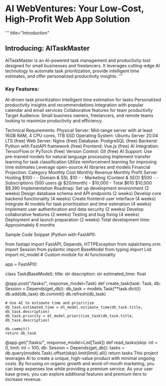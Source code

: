 # **AI WebVentures: Your Low-Cost, High-Profit Web App Solution**

''' title="Introduction"
## **Introducing: AITaskMaster**
 
AITaskMaster is an AI-powered task management and productivity tool designed for small businesses and freelancers. It leverages cutting-edge AI technology to automate task prioritization, provide intelligent time estimates, and offer personalized productivity insights.
'''

### **Key Features:**
AI-driven task prioritization
Intelligent time estimation for tasks
Personalized productivity insights and recommendations
Integration with popular calendar and email services
Collaborative features for team productivity
Target Audience:
Small business owners, freelancers, and remote teams looking to maximize productivity and efficiency.

Technical Requirements:
Physical Server: Mid-range server with at least 16GB RAM, 4 CPU cores, 1TB SSD
Operating System: Ubuntu Server 20.04 LTS (free)
Web Server: Nginx (free)
Database: PostgreSQL (free)
Backend: Python with FastAPI framework (free)
Frontend: Vue.js (free)
AI Integration: TensorFlow or PyTorch (free)
Version Control: Git (free)
AI Support:
Use pre-trained models for natural language processing
Implement transfer learning for task classification
Utilize reinforcement learning for improving time estimates
Leverage open-source AI libraries and models
Financial Projection:
Category	Monthly Cost	Monthly Revenue	Monthly Profit
Server Hosting	$100	-	-
Domain & SSL	$10	-	-
Marketing (Content & SEO)	$500	-	-
Subscriptions (500 users @ $20/month)	-	$10,000	-
Total	$610	$10,000	$9,390
Implementation Roadmap:
Set up development environment (2 weeks)
Design database schema and API endpoints (2 weeks)
Develop core backend functionality (4 weeks)
Create frontend user interface (4 weeks)
Integrate AI models for task prioritization and time estimation (4 weeks)
Implement user authentication and data security (2 weeks)
Develop collaborative features (2 weeks)
Testing and bug fixing (4 weeks)
Deployment and launch preparation (2 weeks)
Total development time: Approximately 6 months

Sample Code Snippet (Python with FastAPI):

from fastapi import FastAPI, Depends, HTTPException
from sqlalchemy.orm import Session
from pydantic import BaseModel
from typing import List
import ml_model  # Custom module for AI functionality

app = FastAPI()

class Task(BaseModel):
    title: str
    description: str
    estimated_time: float

@app.post("/tasks/", response_model=Task)
def create_task(task: Task, db: Session = Depends(get_db)):
    db_task = models.Task(**task.dict())
    db.add(db_task)
    db.commit()
    db.refresh(db_task)
    
    # Use AI to estimate time and prioritize
    db_task.estimated_time = ml_model.estimate_time(db_task.title, db_task.description)
    db_task.priority = ml_model.prioritize_task(db_task.title, db_task.description)
    
    db.commit()
    return db_task

@app.get("/tasks/", response_model=List[Task])
def read_tasks(skip: int = 0, limit: int = 100, db: Session = Depends(get_db)):
    tasks = db.query(models.Task).offset(skip).limit(limit).all()
    return tasks
This project leverages AI to create a unique, high-value product with minimal ongoing costs. By focusing on organic growth and word-of-mouth marketing, you can keep expenses low while providing a premium service. As your user base grows, you can explore additional features and premium tiers to increase revenue.
